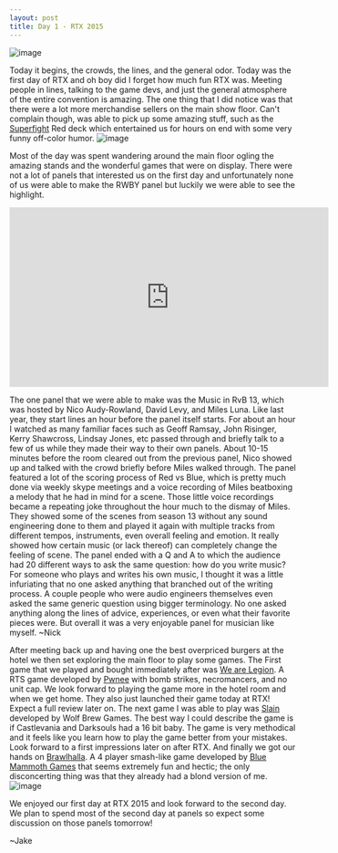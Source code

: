 ```yaml
--- 
layout: post
title: Day 1 - RTX 2015
---
```


![image](http://i.imgur.com/gj15Uru.jpg "I can already smell the crowd from here")

Today it begins, the crowds, the lines, and the general odor. Today was the first day of RTX and oh boy did I forget how much fun RTX was. Meeting people in lines, talking to the game devs, and just the general atmosphere of the entire convention is amazing. The one thing that I did notice was that there were a lot more merchandise sellers on the main show floor. Can't complain though, was able to pick up some amazing stuff, such as the [Superfight](http://www.superfightgame.com/) Red deck which entertained us for hours on end with some very funny off-color humor.
![image](http://i.imgur.com/pBFoEDX.jpg "We determined that his kink was putting a fur suit on the animal as well")

Most of the day was spent wandering around the main floor ogling the amazing stands and the wonderful games that were on display. There were not a lot of panels that interested us on the first day and unfortunately none of us were able to make the RWBY panel but luckily we were able to see the highlight.
<iframe width="560" height="315" src="https://www.youtube.com/embed/AyHYO7UtS74" frameborder="0" allowfullscreen></iframe>

The one panel that we were able to make was the Music in RvB 13, which was hosted by Nico Audy-Rowland, David Levy, and Miles Luna. Like last year, they start lines an hour before the panel itself starts. For about an hour I watched as many familiar faces such as Geoff Ramsay, John Risinger, Kerry Shawcross, Lindsay Jones, etc passed through and briefly talk to a few of us while they made their way to their own panels. About 10-15 minutes before the room cleared out from the previous panel, Nico showed up and talked with the crowd briefly before Miles walked through. The panel featured a lot of the scoring process of Red vs Blue, which is pretty much done via weekly skype meetings and a voice recording of Miles beatboxing a melody that he had in mind for a scene. Those little voice recordings became a repeating joke throughout the hour much to the dismay of Miles. They showed some of the scenes from season 13 without any sound engineering done to them and played it again with multiple tracks from different tempos, instruments, even overall feeling and emotion. It really showed how certain music (or lack thereof) can completely change the feeling of scene. The panel ended with a Q and A to which the audience had 20 different ways to ask the same question: how do you write music? For someone who plays and writes his own music, I thought it was a little infuriating that no one asked anything that branched out of the writing process. A couple people who were audio engineers themselves even asked the same generic question using bigger terminology. No one asked anything along the lines of advice, experiences, or even what their favorite pieces were. But overall it was a very enjoyable panel for musician like myself.
~Nick


After meeting back up and having one the best overpriced burgers at the hotel we then set exploring the main floor to play some games. The First game that we played and bought immediately after was [We are Legion](http://www.pwnee.com/legion/). A RTS game developed by [Pwnee](http://www.pwnee.com/) with bomb strikes, necromancers, and no unit cap. We look forward to playing the game more in the hotel room and when we get home. They also just launched their game today at RTX! Expect a full review later on. The next game I was able to play was [Slain](http://www.wolfbrewgames.com/) developed by Wolf Brew Games. The best way I could describe the game is if Castlevania and Darksouls had a 16 bit baby. The game is very methodical and it feels like you learn how to play the game better from your mistakes. Look forward to a first impressions later on after RTX. And finally we got our hands on [Brawlhalla](http://www.brawlhalla.com/). A 4 player smash-like game developed by [Blue Mammoth Games](http://www.bluemammoth.com/) that seems extremely fun and hectic; the only disconcerting thing was that they already had a blond version of me.
![image](http://i.imgur.com/lqFdR3u.jpg)

We enjoyed our first day at RTX 2015 and look forward to the second day. We plan to spend most of the second day at panels so expect some discussion on those panels tomorrow!

~Jake